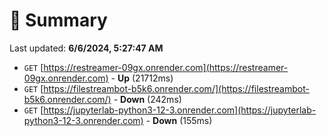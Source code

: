# 📖 Summary
Last updated: **6/6/2024, 5:27:47 AM**

- `GET` [https://restreamer-09gx.onrender.com](https://restreamer-09gx.onrender.com) - **Up** (21712ms)
- `GET` [https://filestreambot-b5k6.onrender.com/](https://filestreambot-b5k6.onrender.com/) - **Down** (242ms)
- `GET` [https://jupyterlab-python3-12-3.onrender.com](https://jupyterlab-python3-12-3.onrender.com) - **Down** (155ms)
